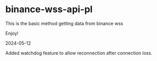 # binance-wss-api-pl

This is the basic method getting data from binance wss

Enjoy!

2024-05-12

Added watchdog feature to allow reconnection after connection loss.